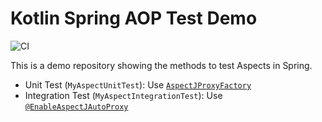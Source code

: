 # Kotlin Spring AOP Test Demo

![CI](https://github.com/cho0o0/kotlin-spring-aop-test/workflows/CI/badge.svg)

This is a demo repository showing the methods to test Aspects in Spring.

- Unit Test (`MyAspectUnitTest`): Use [`AspectJProxyFactory`](https://docs.spring.io/spring-framework/docs/current/javadoc-api/org/springframework/aop/aspectj/annotation/AspectJProxyFactory.html)
- Integration Test (`MyAspectIntegrationTest`): Use [`@EnableAspectJAutoProxy`](https://docs.spring.io/spring-framework/docs/current/javadoc-api/org/springframework/context/annotation/EnableAspectJAutoProxy.html)
